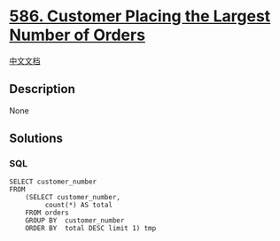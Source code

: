 # [586. Customer Placing the Largest Number of Orders](https://leetcode.com/problems/customer-placing-the-largest-number-of-orders)

[中文文档](/solution/0500-0599/0586.Customer%20Placing%20the%20Largest%20Number%20of%20Orders/README.md)

## Description

None

## Solutions

<!-- tabs:start -->

### **SQL**

```
SELECT customer_number
FROM
    (SELECT customer_number,
         count(*) AS total
    FROM orders
    GROUP BY  customer_number
    ORDER BY  total DESC limit 1) tmp
```

<!-- tabs:end -->
